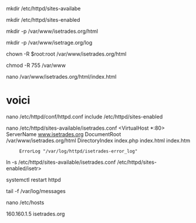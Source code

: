 mkdir /etc/httpd/sites-availabe

mkdir /etc/httpd/sites-enabled

mkdir -p /var/www/isetrades.org/html

mkdir -p /var/www/isetrage.org/log


chown -R $root:root /var/www/isetrades.org/html

chmod -R 755 /var/www


nano /var/www/isetrades.org/html/index.html
<html>
 <h1>voici</h1>
</html>

nano /etc/httpd/conf/httpd.conf
include /etc/httpd/sites-enabled

nano /etc/httpd/sites-available/isetrades.conf
<VirtualHost *:80>
        ServerName www.isetrades.org
         DocumentRoot /var/www/isetrades.org/html
         DirectoryIndex index.php index.html index.htm

         ErrorLog "/var/log/httpd/isetrades-error_log"
</VirtualHost>


ln -s /etc/httpd/sites-available/isetrades.conf /etc/httpd/sites-enabled/isetr>

systemctl restart httpd

tail -f /var/log/messages

nano /etc/hosts

160.160.1.5  isetrades.org

